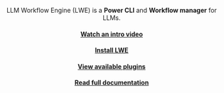 <p id="summary-header" align="center">LLM Workflow Engine (LWE) is a <b>Power CLI</b> and <b>Workflow manager</b> for LLMs.</p>
<h4 align="center"><a href="https://www.youtube.com/watch?v=pWxRCYPaoW4" target="_blank">Watch an intro video</a></h4>
<h4 align="center"><a href="https://llm-workflow-engine.readthedocs.io/en/latest/installation.html" target="_blank">Install LWE</a></h4>
<h4 align="center"><a href="https://llm-workflow-engine.readthedocs.io/en/latest/plugins.html#core-plugins" target="_blank">View available plugins</a></h4>
<h4 align="center"><a href="https://llm-workflow-engine.readthedocs.io" target="_blank">Read full documentation</a></h4>
